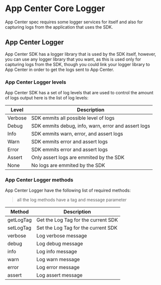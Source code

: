 # App Center Core Logger

App Center spec requires some logger services for itself and also for capturing logs from
the application that uses the SDK.

## App Center Logger

App Center SDK has a logger library that is used by the SDK itself, however, you can use
any logger library that you want, as this is used only for capturing logs from the SDK,
though you could link your logger library to App Center in order to get the logs sent to
App Center.

### App Center Logger levels

App Center SDK has a set of log levels that are used to control the amount of logs output
here is the list of log levels:

| Level   | Description                                         |
| ------- | --------------------------------------------------- |
| Verbose | SDK emmits all possible level of logs               |
| Debug   | SDK emmits debug, info, warn, error and assert logs |
| Info    | SDK emmits warn, error, and assert logs             |
| Warn    | SDK emmits error and assert logs                    |
| Error   | SDK emmits error and assert logs                    |
| Assert  | Only assert logs are emmited by the SDK             |
| None    | No logs are emmited by the SDK                      |

### App Center Logger methods

App Center Logger have the following list of required methods:

> all the log methods have a tag and message parameter

| Method    | Description                         |
| --------- | ----------------------------------- |
| getLogTag | Get the Log Tag for the current SDK |
| setLogTag | Set the Log Tag for the current SDK |
| verbose   | Log verbose message                 |
| debug     | Log debug message                   |
| info      | Log info message                    |
| warn      | Log warn message                    |
| error     | Log error message                   |
| assert    | Log assert message                  |
